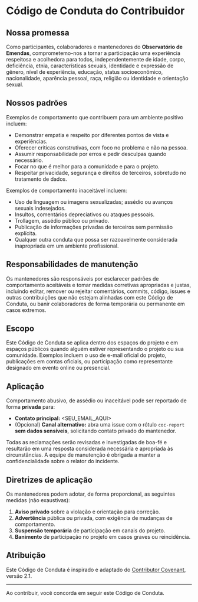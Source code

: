 # Código de Conduta do Contribuidor

## Nossa promessa
Como participantes, colaboradores e mantenedores do **Observatório de Emendas**, comprometemo-nos a tornar a participação uma experiência respeitosa e acolhedora para todos, independentemente de idade, corpo, deficiência, etnia, características sexuais, identidade e expressão de gênero, nível de experiência, educação, status socioeconômico, nacionalidade, aparência pessoal, raça, religião ou identidade e orientação sexual.

## Nossos padrões
Exemplos de comportamento que contribuem para um ambiente positivo incluem:
- Demonstrar empatia e respeito por diferentes pontos de vista e experiências.
- Oferecer críticas construtivas, com foco no problema e não na pessoa.
- Assumir responsabilidade por erros e pedir desculpas quando necessário.
- Focar no que é melhor para a comunidade e para o projeto.
- Respeitar privacidade, segurança e direitos de terceiros, sobretudo no tratamento de dados.

Exemplos de comportamento inaceitável incluem:
- Uso de linguagem ou imagens sexualizadas; assédio ou avanços sexuais indesejados.
- Insultos, comentários depreciativos ou ataques pessoais.
- Trollagem, assédio público ou privado.
- Publicação de informações privadas de terceiros sem permissão explícita.
- Qualquer outra conduta que possa ser razoavelmente considerada inapropriada em um ambiente profissional.

## Responsabilidades de manutenção
Os mantenedores são responsáveis por esclarecer padrões de comportamento aceitáveis e tomar medidas corretivas apropriadas e justas, incluindo editar, remover ou rejeitar comentários, commits, código, issues e outras contribuições que não estejam alinhadas com este Código de Conduta, ou banir colaboradores de forma temporária ou permanente em casos extremos.

## Escopo
Este Código de Conduta se aplica dentro dos espaços do projeto e em espaços públicos quando alguém estiver representando o projeto ou sua comunidade. Exemplos incluem o uso de e-mail oficial do projeto, publicações em contas oficiais, ou participação como representante designado em evento online ou presencial.

## Aplicação
Comportamento abusivo, de assédio ou inaceitável pode ser reportado de forma **privada** para:
- **Contato principal:** <SEU_EMAIL_AQUI>
- (Opcional) **Canal alternativo:** abra uma issue com o rótulo `coc-report` **sem dados sensíveis**, solicitando contato privado do mantenedor.

Todas as reclamações serão revisadas e investigadas de boa-fé e resultarão em uma resposta considerada necessária e apropriada às circunstâncias. A equipe de manutenção é obrigada a manter a confidencialidade sobre o relator do incidente.

## Diretrizes de aplicação
Os mantenedores podem adotar, de forma proporcional, as seguintes medidas (não exaustivas):
1. **Aviso privado** sobre a violação e orientação para correção.
2. **Advertência** pública ou privada, com exigência de mudanças de comportamento.
3. **Suspensão temporária** de participação em canais do projeto.
4. **Banimento** de participação no projeto em casos graves ou reincidência.

## Atribuição
Este Código de Conduta é inspirado e adaptado do [Contributor Covenant](https://www.contributor-covenant.org), versão 2.1.

---

Ao contribuir, você concorda em seguir este Código de Conduta.
